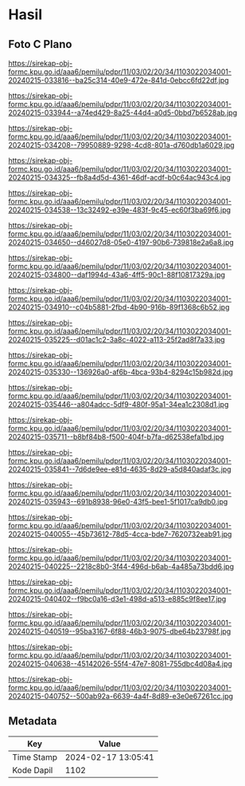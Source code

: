 # Hasil

## Foto C Plano

https://sirekap-obj-formc.kpu.go.id/aaa6/pemilu/pdpr/11/03/02/20/34/1103022034001-20240215-033816--ba25c314-40e9-472e-841d-0ebcc6fd22df.jpg

https://sirekap-obj-formc.kpu.go.id/aaa6/pemilu/pdpr/11/03/02/20/34/1103022034001-20240215-033944--a74ed429-8a25-44d4-a0d5-0bbd7b6528ab.jpg

https://sirekap-obj-formc.kpu.go.id/aaa6/pemilu/pdpr/11/03/02/20/34/1103022034001-20240215-034208--79950889-9298-4cd8-801a-d760db1a6029.jpg

https://sirekap-obj-formc.kpu.go.id/aaa6/pemilu/pdpr/11/03/02/20/34/1103022034001-20240215-034325--fb8a4d5d-4361-46df-acdf-b0c64ac943c4.jpg

https://sirekap-obj-formc.kpu.go.id/aaa6/pemilu/pdpr/11/03/02/20/34/1103022034001-20240215-034538--13c32492-e39e-483f-9c45-ec60f3ba69f6.jpg

https://sirekap-obj-formc.kpu.go.id/aaa6/pemilu/pdpr/11/03/02/20/34/1103022034001-20240215-034650--d46027d8-05e0-4197-90b6-739818e2a6a8.jpg

https://sirekap-obj-formc.kpu.go.id/aaa6/pemilu/pdpr/11/03/02/20/34/1103022034001-20240215-034800--daf1994d-43a6-4ff5-90c1-88f10817329a.jpg

https://sirekap-obj-formc.kpu.go.id/aaa6/pemilu/pdpr/11/03/02/20/34/1103022034001-20240215-034910--c04b5881-2fbd-4b90-916b-89f1368c6b52.jpg

https://sirekap-obj-formc.kpu.go.id/aaa6/pemilu/pdpr/11/03/02/20/34/1103022034001-20240215-035225--d01ac1c2-3a8c-4022-a113-25f2ad8f7a33.jpg

https://sirekap-obj-formc.kpu.go.id/aaa6/pemilu/pdpr/11/03/02/20/34/1103022034001-20240215-035330--136926a0-af6b-4bca-93b4-8294c15b982d.jpg

https://sirekap-obj-formc.kpu.go.id/aaa6/pemilu/pdpr/11/03/02/20/34/1103022034001-20240215-035446--a804adcc-5df9-480f-95a1-34ea1c2308d1.jpg

https://sirekap-obj-formc.kpu.go.id/aaa6/pemilu/pdpr/11/03/02/20/34/1103022034001-20240215-035711--b8bf84b8-f500-404f-b7fa-d62538efa1bd.jpg

https://sirekap-obj-formc.kpu.go.id/aaa6/pemilu/pdpr/11/03/02/20/34/1103022034001-20240215-035841--7d6de9ee-e81d-4635-8d29-a5d840adaf3c.jpg

https://sirekap-obj-formc.kpu.go.id/aaa6/pemilu/pdpr/11/03/02/20/34/1103022034001-20240215-035943--691b8938-96e0-43f5-bee1-5f1017ca9db0.jpg

https://sirekap-obj-formc.kpu.go.id/aaa6/pemilu/pdpr/11/03/02/20/34/1103022034001-20240215-040055--45b73612-78d5-4cca-bde7-7620732eab91.jpg

https://sirekap-obj-formc.kpu.go.id/aaa6/pemilu/pdpr/11/03/02/20/34/1103022034001-20240215-040225--2218c8b0-3f44-496d-b6ab-4a485a73bdd6.jpg

https://sirekap-obj-formc.kpu.go.id/aaa6/pemilu/pdpr/11/03/02/20/34/1103022034001-20240215-040402--f9bc0a16-d3e1-498d-a513-e885c9f8ee17.jpg

https://sirekap-obj-formc.kpu.go.id/aaa6/pemilu/pdpr/11/03/02/20/34/1103022034001-20240215-040519--95ba3167-6f88-46b3-9075-dbe64b23798f.jpg

https://sirekap-obj-formc.kpu.go.id/aaa6/pemilu/pdpr/11/03/02/20/34/1103022034001-20240215-040638--45142026-55f4-47e7-8081-755dbc4d08a4.jpg

https://sirekap-obj-formc.kpu.go.id/aaa6/pemilu/pdpr/11/03/02/20/34/1103022034001-20240215-040752--500ab92a-6639-4a4f-8d89-e3e0e67261cc.jpg


## Metadata

| Key        | Value               |
| ---------- | ------------------- |
| Time Stamp | 2024-02-17 13:05:41 |
| Kode Dapil | 1102                |




